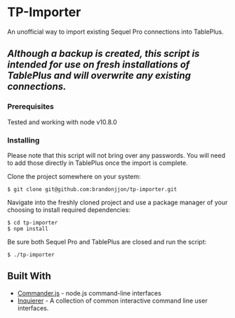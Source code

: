 # TP-Importer

An unofficial way to import existing Sequel Pro connections into TablePlus. 

## *Although a backup is created, this script is intended for use on fresh installations of TablePlus and will overwrite any existing connections.*

### Prerequisites

Tested and working with node v10.8.0

### Installing
Please note that this script will not bring over any passwords. You will need to add those directly in TablePlus once the import is complete.

Clone the project somewhere on your system:
```
$ git clone git@github.com:brandonjjon/tp-importer.git
```

Navigate into the freshly cloned project and use a package manager of your choosing to install required dependencies:
```
$ cd tp-importer
$ npm install
```

Be sure both Sequel Pro and TablePlus are closed and run the script:
```
$ ./tp-importer
```

## Built With

* [Commander.js](https://github.com/tj/commander.js/) - node.js command-line interfaces
* [Inquierer](https://github.com/SBoudrias/Inquirer.js/) - A collection of common interactive command line user interfaces.
